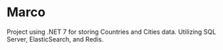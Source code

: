 # Marco
Project using .NET 7 for storing Countries and Cities data. Utilizing SQL Server, ElasticSearch, and Redis.